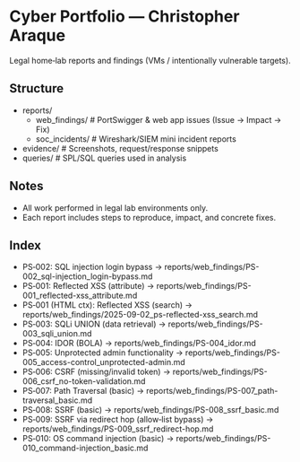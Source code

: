 
# Cyber Portfolio — Christopher Araque
Legal home‑lab reports and findings (VMs / intentionally vulnerable targets).

## Structure
- reports/
  - web_findings/    # PortSwigger & web app issues (Issue → Impact → Fix)
  - soc_incidents/   # Wireshark/SIEM mini incident reports
- evidence/          # Screenshots, request/response snippets
- queries/           # SPL/SQL queries used in analysis

## Notes
- All work performed in legal lab environments only.
- Each report includes steps to reproduce, impact, and concrete fixes.

## Index
- PS‑002: SQL injection login bypass → reports/web_findings/PS-002_sql-injection_login-bypass.md
- PS‑001: Reflected XSS (attribute) → reports/web_findings/PS-001_reflected-xss_attribute.md
- PS‑001 (HTML ctx): Reflected XSS (search) → reports/web_findings/2025-09-02_ps-reflected-xss_search.md
- PS‑003: SQLi UNION (data retrieval) → reports/web_findings/PS-003_sqli_union.md
- PS‑004: IDOR (BOLA) → reports/web_findings/PS-004_idor.md
- PS‑005: Unprotected admin functionality → reports/web_findings/PS-005_access-control_unprotected-admin.md
- PS‑006: CSRF (missing/invalid token) → reports/web_findings/PS-006_csrf_no-token-validation.md
- PS‑007: Path Traversal (basic) → reports/web_findings/PS-007_path-traversal_basic.md
- PS‑008: SSRF (basic) → reports/web_findings/PS-008_ssrf_basic.md
- PS‑009: SSRF via redirect hop (allow‑list bypass) → reports/web_findings/PS-009_ssrf_redirect-hop.md
- PS‑010: OS command injection (basic) → reports/web_findings/PS-010_command-injection_basic.md
